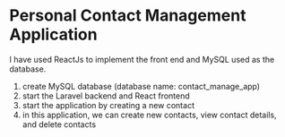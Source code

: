 # Personal Contact Management Application

I have used ReactJs to implement the front end and MySQL used as the database.

1) create MySQL database (database name: contact_manage_app) 
2) start the Laravel backend and React frontend
3) start the application by creating a new contact
4) in this application, we can create new contacts, view contact details, and delete contacts
